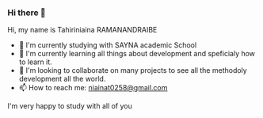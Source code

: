 ### Hi there 👋

Hi, my name is Tahiriniaina RAMANANDRAIBE

- 🔭 I'm currently studying with SAYNA academic School
- 🌱 I'm currently learning all things about development and speficialy how to learn it.
- 👯 I'm looking to collaborate on many projects to see all the methodoly development all the world.
- 📫 How to reach me: niainat0258@gmail.com

I'm very happy to study with all of you
